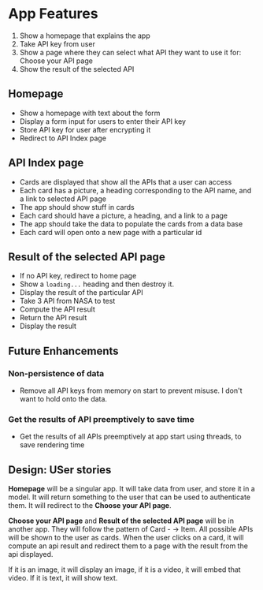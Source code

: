 # App Features

1. Show a homepage that explains the app
2. Take API key from user
3. Show a page where they can select what API they want to use it for: Choose your API page
4. Show the result of the selected API

## Homepage

- Show a homepage with text about the form
- Display a form input for users to enter their API key
- Store API key for user after encrypting it
- Redirect to API Index page

## API Index page

- Cards are displayed that show all the APIs that a user can access
- Each card has a picture, a heading corresponding to the API name, and a link to selected API page
- The app should show stuff in cards
- Each card should have a picture, a heading, and a link to a page
- The app should take the data to populate the cards from a data base
- Each card will open onto a new page with a particular id

## Result of the selected API page

- If no API key, redirect to home page
- Show a `loading...` heading and then destroy it.
- Display the result of the particular API
- Take 3 API from NASA to test
- Compute the API result
- Return the API result
- Display the result

## Future Enhancements

### Non-persistence of data

- Remove all API keys from memory on start to prevent misuse. I don't want to hold onto the data.

### Get the results of API preemptively to save time

- Get the results of all APIs preemptively at app start using threads, to save rendering time

## Design: USer stories

**Homepage** will be a singular app. It will take data from user, and store it in a model. It will return something to the user that can be used to authenticate them. It will redirect to the **Choose your API page**.

**Choose your API page** and **Result of the selected API page** will be in another app. They will follow the pattern of Card - -> Item. All possible APIs will be shown to the user as cards. When the user clicks on a card, it will compute an api result and redirect them to a page with the result from the api displayed.

If it is an image, it will display an image, if it is a video, it will embed that video. If it is text, it will show text.
